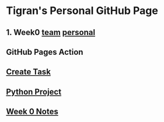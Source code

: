 # Tigran's Personal GitHub Page
## 1. Week0 [team](https://github.com/Tigran7/TeamSaveUkraine/issues/4) [personal](https://github.com/Tigran7/TigranCSP3/issues/1)
## GitHub Pages Action
## [Create Task](createTask.md)
## [Python Project](dataStructures.md)
## [Week 0 Notes](notes0.md)




